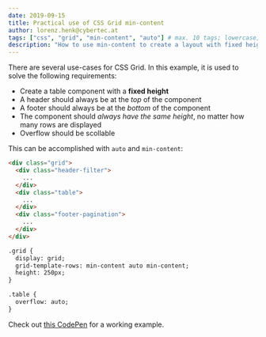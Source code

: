 ```yaml
---
date: 2019-09-15
title: Practical use of CSS Grid min-content
author: lorenz.henk@cybertec.at
tags: ["css", "grid", "min-content", "auto"] # max. 10 tags; lowercase; dash-separated
description: "How to use min-content to create a layout with fixed height" # max. 300 chars.
---
```


There are several use-cases for CSS Grid.
In this example, it is used to solve the following requirements:
- Create a table component with a **fixed height**
- A header should always be at the *top* of the component
- A footer should always be at the *bottom* of the component
- The component should *always have the same height*, no matter how many rows are displayed
- Overflow should be scollable

This can be accomplished with `auto` and `min-content`:

```html
<div class="grid">
  <div class="header-filter">
    ...
  </div>
  <div class="table">
    ...
  </div>
  <div class="footer-pagination">
    ...
  </div>
</div>
```

```html
.grid {
  display: grid;
  grid-template-rows: min-content auto min-content;
  height: 250px;
}

.table {
  overflow: auto;
}
```

Check out [this CodePen](https://codepen.io/lorenzhenk/pen/dybKKMO) for a working example.

